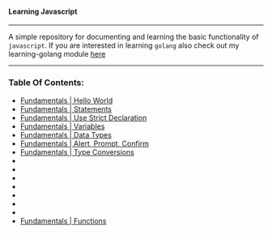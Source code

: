 #### Learning Javascript

---

A simple repository for documenting and learning the basic functionality of `javascript`. If you are interested
in learning `golang` also check out my learning-golang module [here](https://www.github.com/symonk/learning-golang)

---

### Table Of Contents:

- [Fundamentals | Hello World](01_fundamentals/01_hello_world.js)
- [Fundamentals | Statements](01_fundamentals/02_statements.js)
- [Fundamentals | Use Strict Declaration](03_fundamentals/03_use_strict.js)
- [Fundamentals | Variables](01_fundamentals/04_variables.js)
- [Fundamentals | Data Types](01_fundamentals/05_data_types.js)
- [Fundamentals | Alert, Prompt, Confirm](01_fundamentals/06_alert_prompt_confirm.js)
- [Fundamentals | Type Conversions](01_fundamentals/07_type_conversions.js)
-
-
-
-
-
-
-
- [Fundamentals | Functions](01_fundamentals/15_functions.js)
